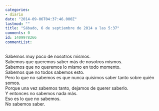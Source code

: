```yaml
---
categories:
- diario
date: "2014-09-06T04:37:46.000Z"
lastmod: ""
title: "Sábado, 6 de septiembre de 2014 a las 5:37"
comments: 0
id: 1409978266
commentList:
---
```


Sabemos muy poco de nosotros mismos.  
Sabemos que queremos saber más de nosotros mismos.  
Sabemos que no queremos lo mismo en todo momento.  
Sabemos que no todos sabemos esto.  
Pero lo que no sabemos es que nunca quisimos saber tanto sobre quién somos.  
Porque una vez sabemos tanto, dejamos de querer saberlo.  
Y entonces no sabemos nada más.  
Eso es lo que no sabemos.  
No sabemos saber.